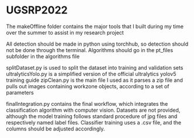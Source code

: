 # UGSRP2022
The makeOffline folder contains the major tools that I built during my time over the summer to assist in my research project

All detection should be made in python using torchhub, so detection should not be done through the terminal. Algorithms should go in the pt_files subfolder in the algorithms file

splitDataset.py is used to split the dataset into training and validation sets
ultralyticsYolo.py is a simplified version of the official ultralytics yolov5 training guide
zipClean.py is the main file I used as it parses a zip file and pulls out images containing workzone objects, according to a set of parameters


finalIntegration.py contains the final workflow, which integrates the classification algorithm with computer vision. Datasets are not provided, although the model training follows standard procedure of jpg files and respectively named label files. Classifier training uses a .csv file, and the columns should be adjusted accordingly. 
